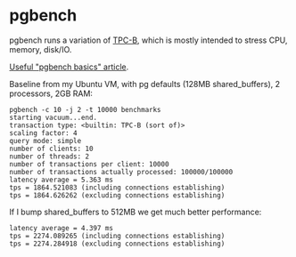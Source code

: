 # pgbench

pgbench runs a variation of [TPC-B](http://www.tpc.org/tpcb/default.asp), which is mostly intended to stress CPU, memory, disk/IO.

[Useful "pgbench basics" article](https://blog.codeship.com/tuning-postgresql-with-pgbench/).

Baseline from my Ubuntu VM, with pg defaults (128MB shared_buffers), 2 processors, 2GB RAM:

```
pgbench -c 10 -j 2 -t 10000 benchmarks
starting vacuum...end.
transaction type: <builtin: TPC-B (sort of)>
scaling factor: 4
query mode: simple
number of clients: 10
number of threads: 2
number of transactions per client: 10000
number of transactions actually processed: 100000/100000
latency average = 5.363 ms
tps = 1864.521083 (including connections establishing)
tps = 1864.626262 (excluding connections establishing)
```

If I bump shared_buffers to 512MB we get much better performance:

```
latency average = 4.397 ms
tps = 2274.089265 (including connections establishing)
tps = 2274.284918 (excluding connections establishing)
```